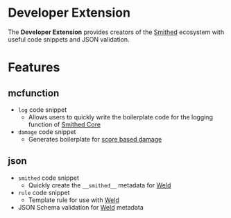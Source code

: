 # Developer Extension

The **Developer Extension** provides creators of the [Smithed](https://smithed.dev) ecosystem with useful code snippets and JSON validation.

# Features
## mcfunction
- `log` code snippet
    - Allows users to quickly write the boilerplate code for the logging function of [Smithed Core](https://github.com/Smithed-MC/Core)
- `damage` code snippet
    - Generates boilerplate for [score based damage](https://wiki.smithed.dev/libraries/smithed-core/entities/score-based-damage)
## json
- `smithed` code snippet
    - Quickly create the `__smithed__` metadata for [Weld](https://wiki.smithed.dev/conventions/weld)
- `rule` code snippet
    - Template rule for use with [Weld](https://wiki.smithed.dev/conventions/weld)
- JSON Schema validation for [Weld](https://wiki.smithed.dev/conventions/weld) metadata